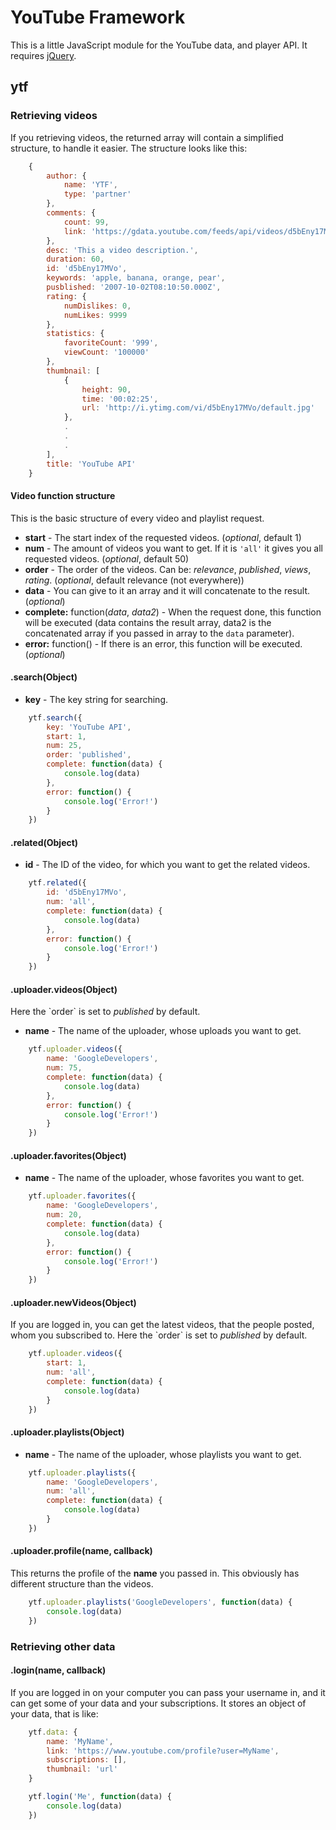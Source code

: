 <h1>YouTube Framework</h1>

This is a little JavaScript module for the YouTube data, and player API. It requires [jQuery](https://github.com/jquery/jquery). 

<h2>ytf</h2>

<h3>Retrieving videos</h3>

If you retrieving videos, the returned array will contain a simplified structure, to handle it easier. The structure looks like this:

``` js
	{
		author: {
			name: 'YTF',
			type: 'partner'
		},
		comments: {
			count: 99,
			link: 'https://gdata.youtube.com/feeds/api/videos/d5bEny17MVo/comments?v=2.1'
		},
		desc: 'This a video description.',
		duration: 60,
		id: 'd5bEny17MVo',
		keywords: 'apple, banana, orange, pear',
		pusblished: '2007-10-02T08:10:50.000Z',
		rating: {
			numDislikes: 0,
			numLikes: 9999
		},
		statistics: {
			favoriteCount: '999',
			viewCount: '100000'
		},
		thumbnail: [
			{
				height: 90,
				time: '00:02:25',
				url: 'http://i.ytimg.com/vi/d5bEny17MVo/default.jpg'
			},
			.
			.
			.
		],
		title: 'YouTube API'
	}
```

<h4>Video function structure</h4>

This is the basic structure of every video and playlist request.

* <b>start</b> - The start index of the requested videos. (<i>optional</i>, default 1)
* <b>num</b> - The amount of videos you want to get. If it is `'all'` it gives you all requested videos. (<i>optional</i>, default 50)
* <b>order</b> - The order of the videos. Can be: <i>relevance</i>, <i>published</i>, <i>views</i>, <i>rating</i>.  (<i>optional</i>, default relevance (not everywhere))
* <b>data</b> - You can give to it an array and it will concatenate to the result. (<i>optional</i>)
* <b>complete:</b> function(<i>data</i>, <i>data2</i>) - When the request done, this function will be executed (data contains the result array, data2 is the concatenated array if you passed in array to the `data` parameter).
* <b>error:</b> function() - If there is an error, this function will be executed. (<i>optional</i>)

<h4>.search(Object)</h4>

* <b>key</b> - The key string for searching.

``` js
	ytf.search({
		key: 'YouTube API',
		start: 1,
		num: 25,
		order: 'published',
		complete: function(data) {
			console.log(data)
		},
		error: function() {
			console.log('Error!')
		}
	})
```

<h4>.related(Object)</h4>

* <b>id</b> - The ID of the video, for which you want to get the related videos.

``` js
	ytf.related({
		id: 'd5bEny17MVo',
		num: 'all',
		complete: function(data) {
			console.log(data)
		},
		error: function() {
			console.log('Error!')
		}
	})
```

<h4>.uploader.videos(Object)</h4>
Here the `order` is set to <i>published</i> by default.

* <b>name</b> - The name of the uploader, whose uploads you want to get.

``` js
	ytf.uploader.videos({
		name: 'GoogleDevelopers',
		num: 75,
		complete: function(data) {
			console.log(data)
		},
		error: function() {
			console.log('Error!')
		}
	})
```

<h4>.uploader.favorites(Object)</h4>

* <b>name</b> - The name of the uploader, whose favorites you want to get.

``` js
	ytf.uploader.favorites({
		name: 'GoogleDevelopers',
		num: 20,
		complete: function(data) {
			console.log(data)
		},
		error: function() {
			console.log('Error!')
		}
	})
```

<h4>.uploader.newVideos(Object)</h4>
If you are logged in, you can get the latest videos, that the people posted, whom you subscribed to. Here the `order` is set to <i>published</i> by default.

``` js
	ytf.uploader.videos({
		start: 1,
		num: 'all',
		complete: function(data) {
			console.log(data)
		}
	})
```

<h4>.uploader.playlists(Object)</h4>

* <b>name</b> - The name of the uploader, whose playlists you want to get.

``` js
	ytf.uploader.playlists({
		name: 'GoogleDevelopers',
		num: 'all',
		complete: function(data) {
			console.log(data)
		}
	})
```

<h4>.uploader.profile(name, callback)</h4>
This returns the profile of the <b>name</b> you passed in. This obviously has different structure than the videos.

``` js
	ytf.uploader.playlists('GoogleDevelopers', function(data) {
		console.log(data)
	})
```

<h3>Retrieving other data</h3>

<h4>.login(name, callback)</h4>

If you are logged in on your computer you can pass your username in, and it can get some of your data and your subscriptions. It stores an object of your data, that is like:

``` js
	ytf.data: {
		name: 'MyName',
		link: 'https://www.youtube.com/profile?user=MyName',
		subscriptions: [],
		thumbnail: 'url'
	}
```

``` js
	ytf.login('Me', function(data) {
		console.log(data)
	})
```